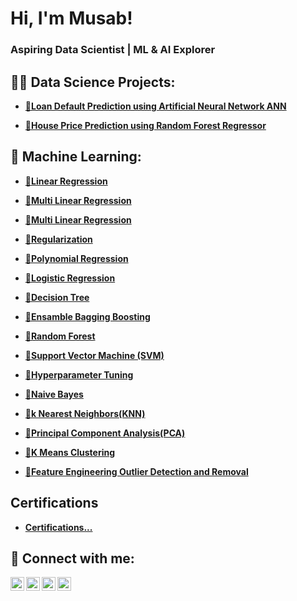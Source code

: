 <h1>Hi, I'm Musab!</h1>
<h3> Aspiring Data Scientist | ML & AI Explorer </h3>



<h2>👨‍💻 Data Science Projects:</h2>

- <b>[📌Loan Default Prediction using Artificial Neural Network ANN](https://github.com/musabhawai/Loan_Default_Prediction_using_Artificial_Neural_Network_ANN)</b>

- <b>[📌House Price Prediction using Random Forest Regressor](https://github.com/musabhawai/House_Price_Prediction_using_Random_forest_Regressor)

<h2>📂 Machine Learning:</h2>

- <b>[📌Linear Regression](https://github.com/musabhawai/Loan_Default_Prediction_using_Artificial_Neural_Network_ANN)</b>

- <b>[📌Multi Linear Regression](https://github.com/musabhawai/House_Price_Prediction_using_Random_forest_Regressor)
- <b>[📌Multi Linear Regression](https://github.com/musabhawai/House_Price_Prediction_using_Random_forest_Regressor)
- <b>[📌Regularization](https://github.com/musabhawai/House_Price_Prediction_using_Random_forest_Regressor)
- <b>[📌Polynomial Regression](https://github.com/musabhawai/House_Price_Prediction_using_Random_forest_Regressor)
- <b>[📌Logistic Regression](https://github.com/musabhawai/House_Price_Prediction_using_Random_forest_Regressor)
- <b>[📌Decision Tree](https://github.com/musabhawai/House_Price_Prediction_using_Random_forest_Regressor)
- <b>[📌Ensamble Bagging Boosting](https://github.com/musabhawai/House_Price_Prediction_using_Random_forest_Regressor)
- <b>[📌Random Forest](https://github.com/musabhawai/House_Price_Prediction_using_Random_forest_Regressor)
- <b>[📌Support Vector Machine (SVM)](https://github.com/musabhawai/House_Price_Prediction_using_Random_forest_Regressor)
- <b>[📌Hyperparameter Tuning](https://github.com/musabhawai/House_Price_Prediction_using_Random_forest_Regressor)
- <b>[📌Naive Bayes](https://github.com/musabhawai/House_Price_Prediction_using_Random_forest_Regressor)
- <b>[📌k Nearest Neighbors(KNN)](https://github.com/musabhawai/House_Price_Prediction_using_Random_forest_Regressor)
- <b>[📌Principal Component Analysis(PCA)](https://github.com/musabhawai/House_Price_Prediction_using_Random_forest_Regressor)
- <b>[📌K Means Clustering](https://github.com/musabhawai/House_Price_Prediction_using_Random_forest_Regressor)
- <b>[📌Feature Engineering Outlier Detection and Removal](https://github.com/musabhawai/House_Price_Prediction_using_Random_forest_Regressor)

 

<h2>Certifications</h2>

- [Certifications...](https://www.youtube.com/watch?v=a83ASGn_V_s)

<h2> 🤳 Connect with me:</h2>

[<img align="left" alt="JoshMadakor | YouTube" width="22px" src="https://cdn.jsdelivr.net/npm/simple-icons@v3/icons/youtube.svg" />][youtube]
[<img align="left" alt="JoshMadakor | Twitter" width="22px" src="https://cdn.jsdelivr.net/npm/simple-icons@v3/icons/twitter.svg" />][twitter]
[<img align="left" alt="JoshMadakor | LinkedIn" width="22px" src="https://cdn.jsdelivr.net/npm/simple-icons@v3/icons/linkedin.svg" />][linkedin]
[<img align="left" alt="JoshMadakor | Instagram" width="22px" src="https://cdn.jsdelivr.net/npm/simple-icons@v3/icons/instagram.svg" />][instagram]

[twitter]: https://twitter.com/joshmadakor
[youtube]: https://www.youtube.com/c/joshmadakor
[instagram]: https://www.instagram.com/joshmadakor/
[linkedin]: https://linkedin.com/in/joshmadakor

<!--
**joshmadakor1/joshmadakor1** is a ✨ _special_ ✨ repository because its `README.md` (this file) appears on your GitHub profile.

Here are some ideas to get you started:

- 🔭 I’m currently working on ...
- 🌱 I’m currently learning ...
- 👯 I’m looking to collaborate on ...
- 🤔 I’m looking for help with ...
- 💬 Ask me about ...
- 📫 How to reach me: ...
- 😄 Pronouns: ...
- ⚡ Fun fact: ...
-->

